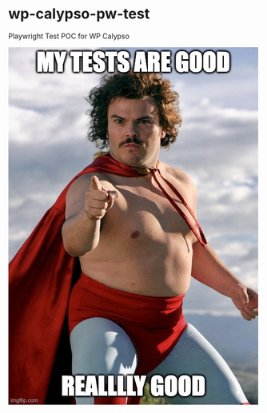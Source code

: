 # wp-calypso-pw-test

Playwright Test POC for WP Calypso

![Tests are good](docs/files/testsaregood.jpg)
